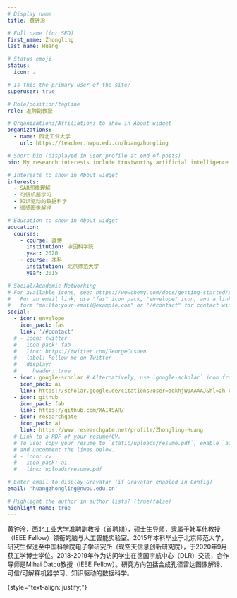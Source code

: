 ```yaml
---
# Display name
title: 黄钟泠

# Full name (for SEO)
first_name: Zhongling
last_name: Huang

# Status emoji
status:
  icon: ☕️

# Is this the primary user of the site?
superuser: true

# Role/position/tagline
role: 准聘副教授

# Organizations/Affiliations to show in About widget
organizations:
  - name: 西北工业大学
    url: https://teacher.nwpu.edu.cn/huangzhongling

# Short bio (displayed in user profile at end of posts)
bio: My research interests include trustworthy artificial intelligence for Synthetic Aperture Radar applications.

# Interests to show in About widget
interests:
  - SAR图像理解
  - 可信机器学习
  - 知识驱动的数据科学
  - 遥感图像解译

# Education to show in About widget
education:
  courses:
    - course: 直博
      institution: 中国科学院
      year: 2020
    - course: 本科
      institution: 北京师范大学
      year: 2015

# Social/Academic Networking
# For available icons, see: https://wowchemy.com/docs/getting-started/page-builder/#icons
#   For an email link, use "fas" icon pack, "envelope" icon, and a link in the
#   form "mailto:your-email@example.com" or "/#contact" for contact widget.
social:
  - icon: envelope
    icon_pack: fas
    link: '/#contact'
  # - icon: twitter
  #   icon_pack: fab
  #   link: https://twitter.com/GeorgeCushen
  #   label: Follow me on Twitter
  #   display:
  #     header: true
  - icon: google-scholar # Alternatively, use `google-scholar` icon from `ai` icon pack
    icon_pack: ai
    link: https://scholar.google.de/citations?user=oqkhjW0AAAAJ&hl=zh-CN
  - icon: github
    icon_pack: fab
    link: https://github.com/XAI4SAR/
  - icon: researchgate
    icon_pack: ai
    link: https://www.researchgate.net/profile/Zhongling-Huang
  # Link to a PDF of your resume/CV.
  # To use: copy your resume to `static/uploads/resume.pdf`, enable `ai` icons in `params.yaml`,
  # and uncomment the lines below.
  # - icon: cv
  #   icon_pack: ai
  #   link: uploads/resume.pdf

# Enter email to display Gravatar (if Gravatar enabled in Config)
email: 'huangzhongling@nwpu.edu.cn'

# Highlight the author in author lists? (true/false)
highlight_name: true
---
```


黄钟泠，西北工业大学准聘副教授（首聘期），硕士生导师，隶属于韩军伟教授（IEEE Fellow）领衔的脑与人工智能实验室。2015年本科毕业于北京师范大学，研究生保送至中国科学院电子学研究所（现空天信息创新研究院），于2020年9月获工学博士学位。2018-2019年作为访问学生在德国宇航中心（DLR）交流，合作导师是Mihai Datcu教授（IEEE Fellow）。研究方向包括合成孔径雷达图像解译、可信/可解释机器学习、知识驱动的数据科学。
<!-- Alice Wu is a professor of artificial intelligence at the Stanford AI Lab. Her research interests include distributed robotics, mobile computing and programmable matter. She leads the Robotic Neurobiology group, which develops self-reconfiguring robots, systems of self-organizing robots, and mobile sensor networks. -->
{style="text-align: justify;"}
